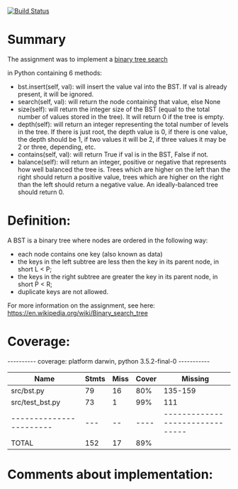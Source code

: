 [![Build Status](https://travis-ci.org/wenima/data-structures.svg?branch=bst)](https://travis-ci.org/wenima/data-structures)

# Summary

The assignment was to implement a [binary tree search](https://en.wikipedia.org/wiki/Binary_search_tree)

in Python containing 6 methods:

* bst.insert(self, val): will insert the value val into the BST. If val is already present, it will be ignored.
* search(self, val): will return the node containing that value, else None
* size(self): will return the integer size of the BST (equal to the total number of values stored in the tree). It will return 0 if the tree is empty.
* depth(self): will return an integer representing the total number of levels in the tree. If there is just root, the depth value is 0, if there is one value, the depth should be 1, if two values it will be 2, if three values it may be 2 or three, depending, etc.
* contains(self, val): will return True if val is in the BST, False if not.
* balance(self): will return an integer, positive or negative that represents how well balanced the tree is. Trees which are higher on the left than the right should return a positive value, trees which are higher on the right than the left should return a negative value. An ideally-balanced tree should return 0.

# Definition:
A BST is a binary tree where nodes are ordered in the following way:
* each node contains one key (also known as data)
* the keys in the left subtree are less then the key in its parent node, in short L < P;
* the keys in the right subtree are greater the key in its parent node, in short P < R;
* duplicate keys are not allowed.


For more information on the assignment, see here: https://en.wikipedia.org/wiki/Binary_search_tree


# Coverage:

---------- coverage: platform darwin, python 3.5.2-final-0 -----------


| Name                     | Stmts | Miss | Cover | Missing                         |
| -----------------------  | ----- | ---- | ----- | ------------------------------- |
| src/bst.py               |  79   |  16  |  80%  | 135-159                         |
| src/test_bst.py          |  73   |   1  |  99%  | 111                             |
| -----------------------  |  ---  |  --  | ----  | ------------------------------- |
| TOTAL                    | 152   |  17  |  89%  |                                 |


# Comments about implementation:
